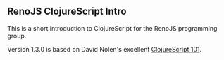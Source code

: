## RenoJS ClojureScript Intro
This is a short introduction to ClojureScript for the RenoJS programming group.

Version 1.3.0 is based on David Nolen's excellent [ClojureScript 101](http://swannodette.github.io/2013/11/07/clojurescript-101/).
